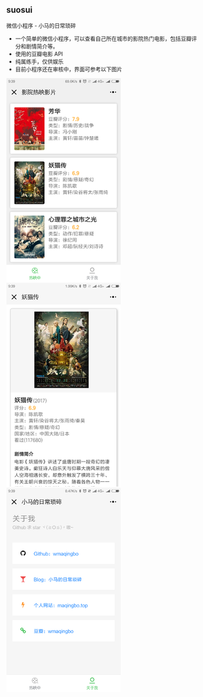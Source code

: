 ## suosui

微信小程序 - 小马的日常琐碎

- 一个简单的微信小程序，可以查看自己所在城市的影院热门电影，包括豆瓣评分和剧情简介等。
- 使用的豆瓣电影 API
- 纯属练手，仅供娱乐
- 目前小程序还在审核中，界面可参考以下图片

<img style="width:300px" src="./pic/suosui01.png"><img style="width:300px" src="./pic/suosui02.png"><img style="width:300px" src="./pic/suosui03.png">

